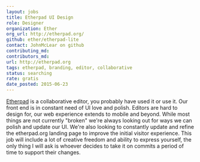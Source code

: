 ```yaml
---
layout: jobs
title: Etherpad UI Design
role: Designer
organization: Ether
org_url: http://etherpad.org/
github: ether/etherpad-lite
contact: JohnMcLear on github
contributing_md:
contributors_md:
url: http://etherpad.org
tags: etherpad, branding, editor, collaborative
status: searching
rate: gratis
date_posted: 2015-06-23
---
```


[Etherpad](http://etherpad.org/) is a collaborative editor, you probably have used it or use it.  Our front end is in constant need of UI love and polish.  Editors are hard to design for, our web experience extends to mobile and beyond.  While most things are not currently "broken" we're always looking out for ways we can polish and update our UI.  We're also looking to constantly update and refine the etherpad.org landing page to improve the initial visitor experience.  This job will include a lot of creative freedom and ability to express yourself, the only thing I will ask is whoever decides to take it on commits a period of time to support their changes.
